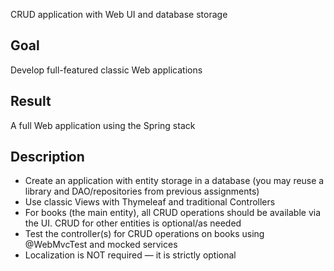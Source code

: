 CRUD application with Web UI and database storage

## Goal

Develop full-featured classic Web applications

## Result

A full Web application using the Spring stack

## Description

- Create an application with entity storage in a database (you may reuse a library and DAO/repositories from previous assignments)
- Use classic Views with Thymeleaf and traditional Controllers
- For books (the main entity), all CRUD operations should be available via the UI. CRUD for other entities is optional/as needed
- Test the controller(s) for CRUD operations on books using @WebMvcTest and mocked services
- Localization is NOT required — it is strictly optional
